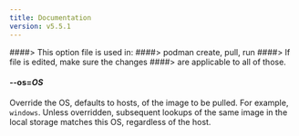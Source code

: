 ```yaml
---
title: Documentation
version: v5.5.1
---
```


####> This option file is used in:
####>   podman create, pull, run
####> If file is edited, make sure the changes
####> are applicable to all of those.
#### **--os**=*OS*

Override the OS, defaults to hosts, of the image to be pulled. For example, `windows`.
Unless overridden, subsequent lookups of the same image in the local storage matches this OS, regardless of the host.
